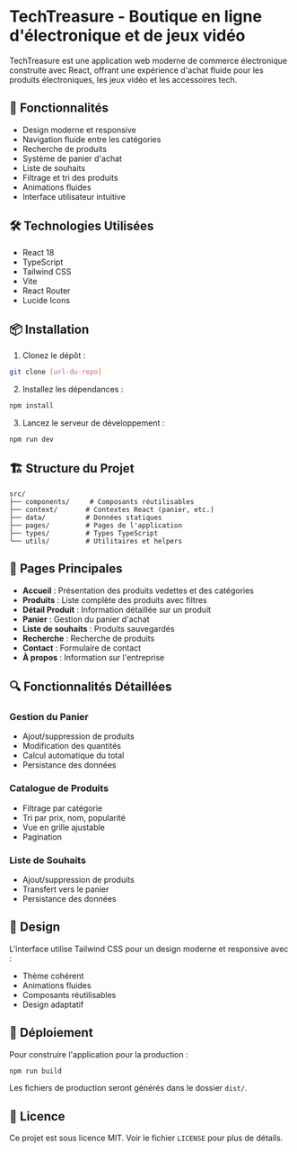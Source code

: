 # TechTreasure - Boutique en ligne d'électronique et de jeux vidéo

TechTreasure est une application web moderne de commerce électronique construite avec React, offrant une expérience d'achat fluide pour les produits électroniques, les jeux vidéo et les accessoires tech.

## 🚀 Fonctionnalités

- Design moderne et responsive
- Navigation fluide entre les catégories
- Recherche de produits
- Système de panier d'achat
- Liste de souhaits
- Filtrage et tri des produits
- Animations fluides
- Interface utilisateur intuitive

## 🛠️ Technologies Utilisées

- React 18
- TypeScript
- Tailwind CSS
- Vite
- React Router
- Lucide Icons

## 📦 Installation

1. Clonez le dépôt :
```bash
git clone [url-du-repo]
```

2. Installez les dépendances :
```bash
npm install
```

3. Lancez le serveur de développement :
```bash
npm run dev
```

## 🏗️ Structure du Projet

```
src/
├── components/     # Composants réutilisables
├── context/       # Contextes React (panier, etc.)
├── data/          # Données statiques
├── pages/         # Pages de l'application
├── types/         # Types TypeScript
└── utils/         # Utilitaires et helpers
```

## 📱 Pages Principales

- **Accueil** : Présentation des produits vedettes et des catégories
- **Produits** : Liste complète des produits avec filtres
- **Détail Produit** : Information détaillée sur un produit
- **Panier** : Gestion du panier d'achat
- **Liste de souhaits** : Produits sauvegardés
- **Recherche** : Recherche de produits
- **Contact** : Formulaire de contact
- **À propos** : Information sur l'entreprise

## 🔍 Fonctionnalités Détaillées

### Gestion du Panier
- Ajout/suppression de produits
- Modification des quantités
- Calcul automatique du total
- Persistance des données

### Catalogue de Produits
- Filtrage par catégorie
- Tri par prix, nom, popularité
- Vue en grille ajustable
- Pagination

### Liste de Souhaits
- Ajout/suppression de produits
- Transfert vers le panier
- Persistance des données

## 🎨 Design

L'interface utilise Tailwind CSS pour un design moderne et responsive avec :
- Thème cohérent
- Animations fluides
- Composants réutilisables
- Design adaptatif

## 🚀 Déploiement

Pour construire l'application pour la production :

```bash
npm run build
```

Les fichiers de production seront générés dans le dossier `dist/`.

## 📝 Licence

Ce projet est sous licence MIT. Voir le fichier `LICENSE` pour plus de détails.
